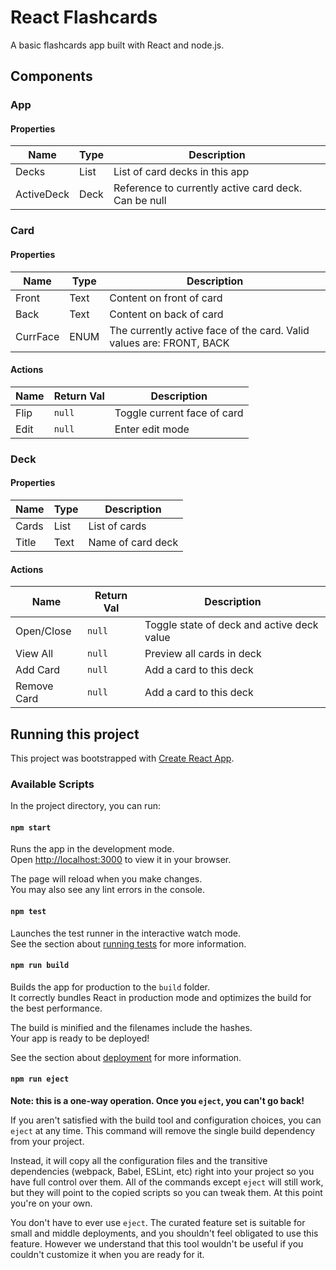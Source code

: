 # React Flashcards
A basic flashcards app built with React and node.js.

## Components
### App
#### Properties
| Name | Type | Description |
| --- | --- | --- |
| Decks | List<Deck> | List of card decks in this app |
| ActiveDeck | Deck | Reference to currently active card deck. Can be null |

### Card
#### Properties
| Name | Type | Description |
| --- | --- | --- |
| Front | Text | Content on front of card |
| Back | Text | Content on back of card |
| CurrFace | ENUM | The currently active face of the card. Valid values are: FRONT, BACK |
#### Actions
| Name | Return Val | Description |
| --- | --- | --- |
| Flip | `null` | Toggle current face of card |
| Edit | `null` | Enter edit mode |

### Deck
#### Properties
| Name | Type | Description |
| --- | --- | --- |
| Cards | List<Card> | List of cards |
| Title | Text | Name of card deck |
#### Actions
| Name | Return Val | Description |
| --- | --- | --- |
| Open/Close | `null` | Toggle state of deck and active deck value |
| View All | `null` | Preview all cards in deck |
| Add Card | `null` | Add a card to this deck |
| Remove Card | `null` | Add a card to this deck |

## Running this project
This project was bootstrapped with [Create React App](https://github.com/facebook/create-react-app).
### Available Scripts

In the project directory, you can run:

#### `npm start`

Runs the app in the development mode.\
Open [http://localhost:3000](http://localhost:3000) to view it in your browser.

The page will reload when you make changes.\
You may also see any lint errors in the console.

#### `npm test`

Launches the test runner in the interactive watch mode.\
See the section about [running tests](https://facebook.github.io/create-react-app/docs/running-tests) for more information.

#### `npm run build`

Builds the app for production to the `build` folder.\
It correctly bundles React in production mode and optimizes the build for the best performance.

The build is minified and the filenames include the hashes.\
Your app is ready to be deployed!

See the section about [deployment](https://facebook.github.io/create-react-app/docs/deployment) for more information.

#### `npm run eject`

**Note: this is a one-way operation. Once you `eject`, you can't go back!**

If you aren't satisfied with the build tool and configuration choices, you can `eject` at any time. This command will remove the single build dependency from your project.

Instead, it will copy all the configuration files and the transitive dependencies (webpack, Babel, ESLint, etc) right into your project so you have full control over them. All of the commands except `eject` will still work, but they will point to the copied scripts so you can tweak them. At this point you're on your own.

You don't have to ever use `eject`. The curated feature set is suitable for small and middle deployments, and you shouldn't feel obligated to use this feature. However we understand that this tool wouldn't be useful if you couldn't customize it when you are ready for it.